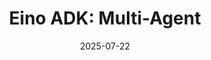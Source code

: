 ---
Description: ""
date: "2025-07-22"
lastmod: ""
tags: []
title: 'Eino ADK: Multi-Agent'
weight: 0
---